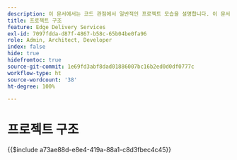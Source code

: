 ```yaml
---
description: 이 문서에서는 코드 관점에서 일반적인 프로젝트 모습을 설명합니다. 이 문서를 읽기 전에 시작 - 개발자 튜토리얼 문서를 숙지하시기 바랍니다.
title: 프로젝트 구조
feature: Edge Delivery Services
exl-id: 7097fdda-d87f-4867-b58c-65b04be0fa96
role: Admin, Architect, Developer
index: false
hide: true
hidefromtoc: true
source-git-commit: 1e69fd3abf8dad01886007bc16b2ed0d0df0777c
workflow-type: ht
source-wordcount: '38'
ht-degree: 100%

---
```


# 프로젝트 구조

{{$include a73ae88d-e8e4-419a-88a1-c8d3fbec4c45}}
